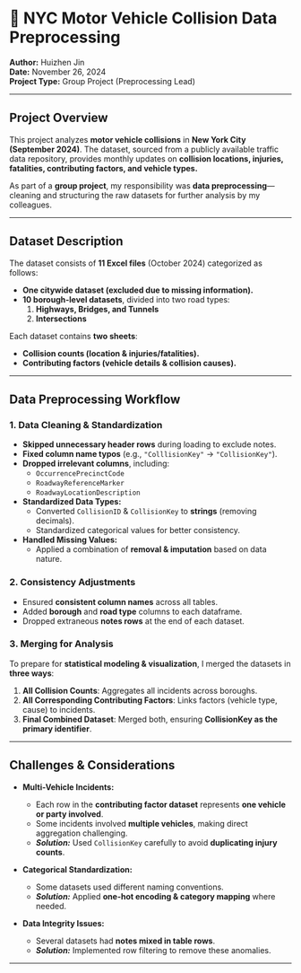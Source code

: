 # 🚗 NYC Motor Vehicle Collision Data Preprocessing  
**Author:** Huizhen Jin  
**Date:** November 26, 2024  
**Project Type:** Group Project (Preprocessing Lead)  

---

## Project Overview  
This project analyzes **motor vehicle collisions** in **New York City (September 2024)**. The dataset, sourced from a publicly available traffic data repository, provides monthly updates on **collision locations, injuries, fatalities, contributing factors, and vehicle types.**  

As part of a **group project**, my responsibility was **data preprocessing**—cleaning and structuring the raw datasets for further analysis by my colleagues.  

---

## Dataset Description  
The dataset consists of **11 Excel files** (October 2024) categorized as follows:  
- **One citywide dataset (excluded due to missing information).**  
- **10 borough-level datasets**, divided into two road types:  
  1. **Highways, Bridges, and Tunnels**  
  2. **Intersections**  

Each dataset contains **two sheets**:  
- **Collision counts (location & injuries/fatalities).**  
- **Contributing factors (vehicle details & collision causes).**  

---

## Data Preprocessing Workflow  

### **1️. Data Cleaning & Standardization**  
- **Skipped unnecessary header rows** during loading to exclude notes.  
- **Fixed column name typos** (e.g., `"ColllisionKey"` → `"CollisionKey"`).  
- **Dropped irrelevant columns**, including:  
  - `OccurrencePrecinctCode`  
  - `RoadwayReferenceMarker`  
  - `RoadwayLocationDescription`  
- **Standardized Data Types:**  
  - Converted `CollisionID` & `CollisionKey` to **strings** (removing decimals).  
  - Standardized categorical values for better consistency.  
- **Handled Missing Values:**  
  - Applied a combination of **removal & imputation** based on data nature.  

### **2️. Consistency Adjustments**  
- Ensured **consistent column names** across all tables.  
- Added **borough** and **road type** columns to each dataframe.  
- Dropped extraneous **notes rows** at the end of each dataset.  

### **3️. Merging for Analysis**  
To prepare for **statistical modeling & visualization**, I merged the datasets in **three ways**:  
1. **All Collision Counts**: Aggregates all incidents across boroughs.  
2. **All Corresponding Contributing Factors**: Links factors (vehicle type, cause) to incidents.  
3. **Final Combined Dataset**: Merged both, ensuring **CollisionKey as the primary identifier**.  

---

## Challenges & Considerations  

- **Multi-Vehicle Incidents:**  
  - Each row in the **contributing factor dataset** represents **one vehicle or party involved**.  
  - Some incidents involved **multiple vehicles**, making direct aggregation challenging.  
  - ***Solution:*** Used `CollisionKey` carefully to avoid **duplicating injury counts**.  

- **Categorical Standardization:**  
  - Some datasets used different naming conventions.  
  - ***Solution:*** Applied **one-hot encoding & category mapping** where needed.  

- **Data Integrity Issues:**  
  - Several datasets had **notes mixed in table rows**.  
  - ***Solution:*** Implemented row filtering to remove these anomalies.  

---

